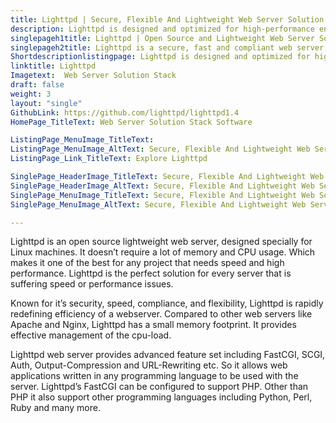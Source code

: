 ```yaml
---
title: Lighttpd | Secure, Flexible And Lightweight Web Server Solution
description: Lighttpd is designed and optimized for high-performance environments. It has a smaller footprint and robust CPU load control as compared to other web servers.
singlepageh1title: Lighttpd | Open Source and Lightweight Web Server Solution
singlepageh2title: Lighttpd is a secure, fast and compliant web server, has much smaller footprint and robust CPU load control designed specially for high performance apps.
Shortdescriptionlistingpage: Lighttpd is designed and optimized for high performance environments and has much smaller footprint and robust CPU load control as compared to other web servers.
linktitle: Lighttpd
Imagetext:  Web Server Solution Stack
draft: false
weight: 3
layout: "single"
GithubLink: https://github.com/lighttpd/lighttpd1.4
HomePage_TitleText: Web Server Solution Stack Software

ListingPage_MenuImage_TitleText: 
ListingPage_MenuImage_AltText: Secure, Flexible And Lightweight Web Server
ListingPage_Link_TitleText: Explore Lighttpd

SinglePage_HeaderImage_TitleText: Secure, Flexible And Lightweight Web Server
SinglePage_HeaderImage_AltText: Secure, Flexible And Lightweight Web Server
SinglePage_MenuImage_TitleText: Secure, Flexible And Lightweight Web Server
SinglePage_MenuImage_AltText: Secure, Flexible And Lightweight Web Server

---
```


Lighttpd is an open source lightweight web server, designed specially for Linux machines. It doesn’t require a lot of memory and CPU usage. Which makes it one of the best for any project that needs speed and high performance. Lighttpd is the perfect solution for every server that is suffering speed or performance issues.

Known for it’s security, speed, compliance, and flexibility, Lighttpd is rapidly redefining efficiency of a webserver. Compared to other web servers like Apache and Nginx, Lighttpd has a small memory footprint. It provides effective management of the cpu-load.

Lighttpd web server provides advanced feature set including FastCGI, SCGI, Auth, Output-Compression and URL-Rewriting etc. So it allows web applications written in any programming language to be used with the server. Lighttpd’s FastCGI can be configured to support PHP. Other than PHP it also support other programming languages including Python, Perl, Ruby and many more.

<a class="anchor" id="requirements" name="requirements" style="font-size: 12.16px;"></a>